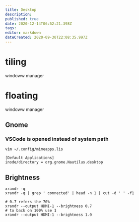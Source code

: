 ```yaml
---
title: Desktop
description: 
published: true
date: 2020-12-14T06:52:21.398Z
tags: 
editor: markdown
dateCreated: 2020-09-30T22:08:35.997Z
---
```


# tiling
windoww manager


# floating
windoww manager


## Gnome

###  VSCode is opened instead of system path

```
vim ~/.config/mimeapps.lis

[Default Applications]
inode/directory = org.gnome.Nautilus.desktop
```


## Brightness

```
xrandr -q
xrandr -q | grep ' connected' | head -n 1 | cut -d ' ' -f1

# 0.7 refers the 70% 
xrandr --output HDMI-1 --brightness 0.7
# to back on 100% use 1 
xrandr --output HDMI-1 --brightness 1.0
```

